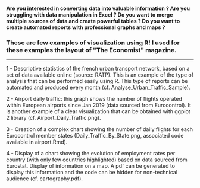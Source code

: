 #### Are you interested in converting data into valuable information ? Are you struggling with data manipulation in Excel ? Do you want to merge multiple sources of data and create powerful tables ? Do you want to create automated reports with professional graphs and maps ? 

### These are few examples of visualization using R! I used for these examples the layout of "The Economist" magazine.

--------------------------------------------------

1 - Descriptive statistics of the french urban transport network, based on a set of data available online (source: RATP). This is an example of the type of analysis that can be performed easily using R. This type of reports can be automated and produced every month (cf. Analyse_Urban_Traffic_Sample).

2 - Airport daily traffic: this graph shows the number of flights operated within European airports since Jan 2019 (data sourced from Eurocontrol). It is another example of a clear visualization that can be obtained with ggplot 2 library (cf. Airport_Daily_Traffic.png).

3 - Creation of a complex chart showing the number of daily flights for each Eurocontrol member states (Daily_Traffic_By_State.png, associated code available in airport.Rmd).

4 - Display of a chart showing the evolution of employment rates per country (with only few countries highlighted) based on data sourced from Eurostat.  Display of information on a map. A pdf can be generated to display this information and the code can be hidden for non-technical audience (cf. cartography.pdf). 

